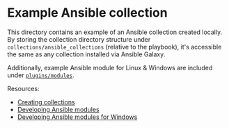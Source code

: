 # Example Ansible collection

This directory contains an example of an Ansible collection created locally. By storing the collection directory structure under `collections/ansible_collections` (relative to the playbook), it's accessible the same as any collection installed via Ansible Galaxy.

Additionally, example Ansible module for Linux & Windows are included under [`plugins/modules`](./collections/ansible_collections/collection_b/plugins/modules).

Resources:

- [Creating collections](https://docs.ansible.com/ansible/latest/dev_guide/developing_collections_creating.html)
- [Developing Ansible modules](https://docs.ansible.com/ansible/latest/dev_guide/developing_modules_general.html)
- [Developing Ansible modules for Windows](https://docs.ansible.com/ansible/latest/dev_guide/developing_modules_general_windows.html)